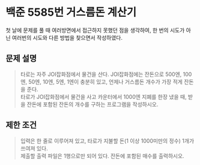 # 백준 5585번 거스름돈 계산기

첫 날에 문제를 풀 때 여러방면에서 접근하지 못했던 점을 생각하여, 한 번의 시도가 아닌 여러번의 시도와 다른 방법을 찾으면서 작성하였다.<br/>

## 문제 설명
>타로는 자주 JOI잡화점에서 물건을 산다. JOI잡화점에는 잔돈으로 500엔, 100엔, 50엔, 10엔, 5엔, 1엔이 충분히 있고, 언제나 거스름돈 개수가 가장 적게 잔돈을 준다.<br/>
타로가 JOI잡화점에서 물건을 사고 카운터에서 1000엔 지폐를 한장 냈을 때, 받을 잔돈에 포함된 잔돈의 개수를 구하는 프로그램을 작성하시오.

## 제한 조건
>입력은 한 줄로 이루어져 있고, 타로가 지불할 돈(1 이상 1000미만의 정수) 1개가 쓰여져 있다.<br/>
제출할 출력 파일은 1행으로만 되어 있다. 잔돈에 포함된 매수를 출력하시오.<br/>




